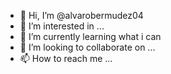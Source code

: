 - 👋 Hi, I’m @alvarobermudez04
- 👀 I’m interested in ...
- 🌱 I’m currently learning what i can
- 💞️ I’m looking to collaborate on ...
- 📫 How to reach me ...

<!---
alvarobermudez04/alvarobermudez04 is a ✨ special ✨ repository because its `README.md` (this file) appears on your GitHub profile.
You can click the Preview link to take a look at your changes.
--->
